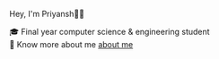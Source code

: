  Hey, I'm Priyansh👋🏼

🎓 Final year computer science & engineering student  
🔗 Know more about me [about me](https://www.linkedin.com/in/priyanshrajput19)
